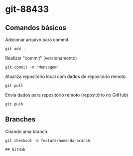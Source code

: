 # git-88433

## Comandos básicos

Adicionar arquivo para commit.
```
git add .
```

Realizar "commit" (versionamento)
```
git commit -m "Mensagem"
```

Atualiza repositório local com dados do repositório remoto.
```
git pull
```

Envia dados para repositório remoto (repositório no GitHub)
```
git push
```

## Branches

Criando uma branch.
```
git checkout -b feature/nome-da-branch

## GitHub